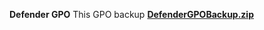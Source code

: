 **Defender GPO**
This GPO backup
[**DefenderGPOBackup.zip**](https://github.com/365Security/365Security/raw/refs/heads/main/DefenderGPO/DefenderGPOBackup.zip)
